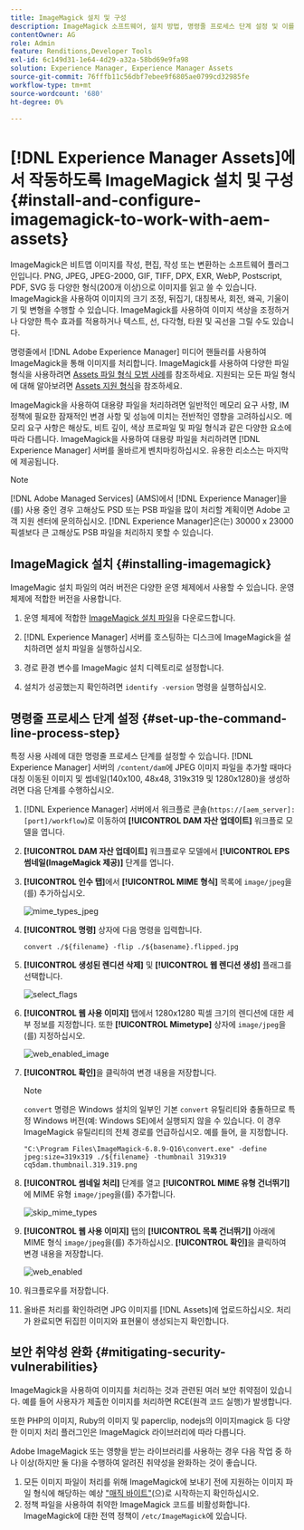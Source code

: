 ```yaml
---
title: ImageMagick 설치 및 구성
description: ImageMagick 소프트웨어, 설치 방법, 명령줄 프로세스 단계 설정 및 이를 사용하여 이미지의 썸네일을 편집, 작성 및 생성하는 방법에 대해 알아봅니다.
contentOwner: AG
role: Admin
feature: Renditions,Developer Tools
exl-id: 6c149d31-1e64-4d29-a32a-58bd69e9fa98
solution: Experience Manager, Experience Manager Assets
source-git-commit: 76fffb11c56dbf7ebee9f6805ae0799cd32985fe
workflow-type: tm+mt
source-wordcount: '680'
ht-degree: 0%

---
```


# [!DNL Experience Manager Assets]에서 작동하도록 ImageMagick 설치 및 구성 {#install-and-configure-imagemagick-to-work-with-aem-assets}

ImageMagick은 비트맵 이미지를 작성, 편집, 작성 또는 변환하는 소프트웨어 플러그인입니다. PNG, JPEG, JPEG-2000, GIF, TIFF, DPX, EXR, WebP, Postscript, PDF, SVG 등 다양한 형식(200개 이상)으로 이미지를 읽고 쓸 수 있습니다. ImageMagick을 사용하여 이미지의 크기 조정, 뒤집기, 대칭복사, 회전, 왜곡, 기울이기 및 변형을 수행할 수 있습니다. ImageMagick를 사용하여 이미지 색상을 조정하거나 다양한 특수 효과를 적용하거나 텍스트, 선, 다각형, 타원 및 곡선을 그릴 수도 있습니다.

명령줄에서 [!DNL Adobe Experience Manager] 미디어 핸들러를 사용하여 ImageMagick을 통해 이미지를 처리합니다. ImageMagick를 사용하여 다양한 파일 형식을 사용하려면 [Assets 파일 형식 모범 사례](/help/assets/assets-file-format-best-practices.md)를 참조하세요. 지원되는 모든 파일 형식에 대해 알아보려면 [Assets 지원 형식](/help/assets/assets-formats.md)을 참조하세요.

ImageMagick을 사용하여 대용량 파일을 처리하려면 일반적인 메모리 요구 사항, IM 정책에 필요한 잠재적인 변경 사항 및 성능에 미치는 전반적인 영향을 고려하십시오. 메모리 요구 사항은 해상도, 비트 깊이, 색상 프로파일 및 파일 형식과 같은 다양한 요소에 따라 다릅니다. ImageMagick을 사용하여 대용량 파일을 처리하려면 [!DNL Experience Manager] 서버를 올바르게 벤치마킹하십시오. 유용한 리소스는 마지막에 제공됩니다.

>[!NOTE]
>
>[!DNL Adobe Managed Services] (AMS)에서 [!DNL Experience Manager]을(를) 사용 중인 경우 고해상도 PSD 또는 PSB 파일을 많이 처리할 계획이면 Adobe 고객 지원 센터에 문의하십시오. [!DNL Experience Manager]은(는) 30000 x 23000 픽셀보다 큰 고해상도 PSB 파일을 처리하지 못할 수 있습니다.

## ImageMagick 설치 {#installing-imagemagick}

ImageMagic 설치 파일의 여러 버전은 다양한 운영 체제에서 사용할 수 있습니다. 운영 체제에 적합한 버전을 사용합니다.

1. 운영 체제에 적합한 [ImageMagick 설치 파일](https://www.imagemagick.org/script/download.php)을 다운로드합니다.
1. [!DNL Experience Manager] 서버를 호스팅하는 디스크에 ImageMagick을 설치하려면 설치 파일을 실행하십시오.

1. 경로 환경 변수를 ImageMagic 설치 디렉토리로 설정합니다.
1. 설치가 성공했는지 확인하려면 `identify -version` 명령을 실행하십시오.

## 명령줄 프로세스 단계 설정 {#set-up-the-command-line-process-step}

특정 사용 사례에 대한 명령줄 프로세스 단계를 설정할 수 있습니다. [!DNL Experience Manager] 서버의 `/content/dam`에 JPEG 이미지 파일을 추가할 때마다 대칭 이동된 이미지 및 썸네일(140x100, 48x48, 319x319 및 1280x1280)을 생성하려면 다음 단계를 수행하십시오.

1. [!DNL Experience Manager] 서버에서 워크플로 콘솔(`https://[aem_server]:[port]/workflow`)로 이동하여 **[!UICONTROL DAM 자산 업데이트]** 워크플로 모델을 엽니다.
1. **[!UICONTROL DAM 자산 업데이트]** 워크플로우 모델에서 **[!UICONTROL EPS 썸네일(ImageMagick 제공)]** 단계를 엽니다.
1. **[!UICONTROL 인수 탭]**&#x200B;에서 **[!UICONTROL MIME 형식]** 목록에 `image/jpeg`을(를) 추가하십시오.

   ![mime_types_jpeg](assets/mime_types_jpeg.png)

1. **[!UICONTROL 명령]** 상자에 다음 명령을 입력합니다.

   `convert ./${filename} -flip ./${basename}.flipped.jpg`

1. **[!UICONTROL 생성된 렌디션 삭제]** 및 **[!UICONTROL 웹 렌디션 생성]** 플래그를 선택합니다.

   ![select_flags](assets/select_flags.png)

1. **[!UICONTROL 웹 사용 이미지]** 탭에서 1280x1280 픽셀 크기의 렌디션에 대한 세부 정보를 지정합니다. 또한 **[!UICONTROL Mimetype]** 상자에 `image/jpeg`을(를) 지정하십시오.

   ![web_enabled_image](assets/web_enabled_image.png)

1. **[!UICONTROL 확인]**&#x200B;을 클릭하여 변경 내용을 저장합니다.

   >[!NOTE]
   >
   >`convert` 명령은 Windows 설치의 일부인 기본 `convert` 유틸리티와 충돌하므로 특정 Windows 버전(예: Windows SE)에서 실행되지 않을 수 있습니다. 이 경우 ImageMagick 유틸리티의 전체 경로를 언급하십시오. 예를 들어, 을 지정합니다.
   >
   >
   >`"C:\Program Files\ImageMagick-6.8.9-Q16\convert.exe" -define jpeg:size=319x319 ./${filename} -thumbnail 319x319 cq5dam.thumbnail.319.319.png`

1. **[!UICONTROL 썸네일 처리]** 단계를 열고 **[!UICONTROL MIME 유형 건너뛰기]**&#x200B;에 MIME 유형 `image/jpeg`을(를) 추가합니다.

   ![skip_mime_types](assets/skip_mime_types.png)

1. **[!UICONTROL 웹 사용 이미지]** 탭의 **[!UICONTROL 목록 건너뛰기]** 아래에 MIME 형식 `image/jpeg`을(를) 추가하십시오. **[!UICONTROL 확인]**&#x200B;을 클릭하여 변경 내용을 저장합니다.

   ![web_enabled](assets/web_enabled.png)

1. 워크플로우를 저장합니다.

1. 올바른 처리를 확인하려면 JPG 이미지를 [!DNL Assets]에 업로드하십시오. 처리가 완료되면 뒤집힌 이미지와 표현물이 생성되는지 확인합니다.

## 보안 취약성 완화 {#mitigating-security-vulnerabilities}

ImageMagick을 사용하여 이미지를 처리하는 것과 관련된 여러 보안 취약점이 있습니다. 예를 들어 사용자가 제출한 이미지를 처리하면 RCE(원격 코드 실행)가 발생합니다.

또한 PHP의 이미지, Ruby의 이미지 및 paperclip, nodejs의 이미지magick 등 다양한 이미지 처리 플러그인은 ImageMagick 라이브러리에 따라 다릅니다.

Adobe ImageMagick 또는 영향을 받는 라이브러리를 사용하는 경우 다음 작업 중 하나 이상(하지만 둘 다)을 수행하여 알려진 취약성을 완화하는 것이 좋습니다.

1. 모든 이미지 파일이 처리를 위해 ImageMagick에 보내기 전에 지원하는 이미지 파일 형식에 해당하는 예상 [&quot;매직 바이트&quot;](https://en.wikipedia.org/wiki/List_of_file_signatures)(으)로 시작하는지 확인하십시오.
1. 정책 파일을 사용하여 취약한 ImageMagick 코드를 비활성화합니다. ImageMagick에 대한 전역 정책이 `/etc/ImageMagick`에 있습니다.
